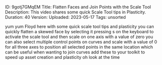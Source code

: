 ID: 9gotj7GMqEM
Title: Flatten Faces and Join Points with the Scale Tool
Description: This video shares some quick Scale Tool tips in Plasticity.
Duration: 40
Version: 
Uploaded: 2023-05-17
Tags: unsorted

yum yum Floyd here with some quick scale
tool tips and plasticity you can quickly
flatten a skewed face by selecting it
pressing s on the keyboard to activate
the scale tool and then scale on one
axis with a value of zero you can also
select multiple control points on curves
and scale with a value of 0 for all
three axes to position all selected
points in the same location which can be
useful when wanting to join curves add
these to your toolkit to speed up asset
creation and plasticity oh look at the
time
